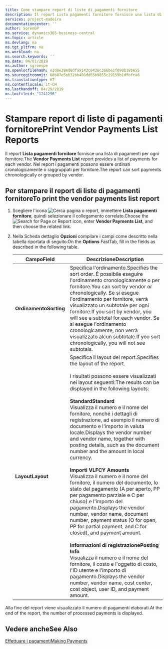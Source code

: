 ```yaml
---
title: Come stampare report di liste di pagamenti fornitore
description: Il report Lista pagamenti fornitore fornisce una lista di pagamenti per ogni fornitore. Nel report i pagamenti possono essere ordinati cronologicamente o raggruppati per fornitore.
services: project-madeira
documentationcenter: ''
author: SorenGP
ms.service: dynamics365-business-central
ms.topic: article
ms.devlang: na
ms.tgt_pltfrm: na
ms.workload: na
ms.search.keywords: ''
ms.date: 04/01/2019
ms.author: sgroespe
ms.openlocfilehash: e3d8e38ed8dfa9143c0436c366be1f090b18be55
ms.sourcegitcommit: 60b87e5eb32bb408dd65b9855c29159b1dfbfca8
ms.translationtype: HT
ms.contentlocale: it-CH
ms.lasthandoff: 04/29/2019
ms.locfileid: "1241296"
---
```

# <a name="print-vendor-payments-list-reports"></a><span data-ttu-id="c846e-104">Stampare report di liste di pagamenti fornitore</span><span class="sxs-lookup"><span data-stu-id="c846e-104">Print Vendor Payments List Reports</span></span>
<span data-ttu-id="c846e-105">Il report **Lista pagamenti fornitore** fornisce una lista di pagamenti per ogni fornitore.</span><span class="sxs-lookup"><span data-stu-id="c846e-105">The **Vendor Payments List** report provides a list of payments for each vendor.</span></span> <span data-ttu-id="c846e-106">Nel report i pagamenti possono essere ordinati cronologicamente o raggruppati per fornitore.</span><span class="sxs-lookup"><span data-stu-id="c846e-106">The report can sort payments chronologically or grouped by vendor.</span></span>  

## <a name="to-print-the-vendor-payments-list-report"></a><span data-ttu-id="c846e-107">Per stampare il report di liste di pagamenti fornitore</span><span class="sxs-lookup"><span data-stu-id="c846e-107">To print the vendor payments list report</span></span>  

1.  <span data-ttu-id="c846e-108">Scegliere l'icona ![Cerca pagina o report](../../media/ui-search/search_small.png "Cerca pagina o report"), immettere **Lista pagamenti fornitore**, quindi selezionare il collegamento correlato.</span><span class="sxs-lookup"><span data-stu-id="c846e-108">Choose the ![Search for Page or Report](../../media/ui-search/search_small.png "Search for Page or Report icon") icon, enter **Vendor Payments List**, and then choose the related link.</span></span>  
2.  <span data-ttu-id="c846e-109">Nella Scheda dettaglio **Opzioni** compilare i campi come descritto nella tabella riportata di seguito.</span><span class="sxs-lookup"><span data-stu-id="c846e-109">On the **Options** FastTab, fill in the fields as described in the following table.</span></span>  

    |<span data-ttu-id="c846e-110">Campo</span><span class="sxs-lookup"><span data-stu-id="c846e-110">Field</span></span>|<span data-ttu-id="c846e-111">Descrizione</span><span class="sxs-lookup"><span data-stu-id="c846e-111">Description</span></span>|  
    |---------------------------------|---------------------------------------|  
    |<span data-ttu-id="c846e-112">**Ordinamento**</span><span class="sxs-lookup"><span data-stu-id="c846e-112">**Sorting**</span></span>|<span data-ttu-id="c846e-113">Specifica l'ordinamento.</span><span class="sxs-lookup"><span data-stu-id="c846e-113">Specifies the sort order.</span></span> <span data-ttu-id="c846e-114">È possibile eseguire l'ordinamento cronologicamente o per fornitore.</span><span class="sxs-lookup"><span data-stu-id="c846e-114">You can sort by vendor or chronologically.</span></span> <span data-ttu-id="c846e-115">Se si esegue l'ordinamento per fornitore, verrà visualizzato un subtotale per ogni fornitore.</span><span class="sxs-lookup"><span data-stu-id="c846e-115">If you sort by vendor, you will see a subtotal for each vendor.</span></span> <span data-ttu-id="c846e-116">Se si esegue l'ordinamento cronologicamente, non verrà visualizzato alcun subtotale.</span><span class="sxs-lookup"><span data-stu-id="c846e-116">If you sort chronologically, you will not see subtotals.</span></span>|  
    |<span data-ttu-id="c846e-117">**Layout**</span><span class="sxs-lookup"><span data-stu-id="c846e-117">**Layout**</span></span>|<span data-ttu-id="c846e-118">Specifica il layout del report.</span><span class="sxs-lookup"><span data-stu-id="c846e-118">Specifies the layout of the report.</span></span><br /><br /> <span data-ttu-id="c846e-119">I risultati possono essere visualizzati nei layout seguenti:</span><span class="sxs-lookup"><span data-stu-id="c846e-119">The results can be displayed in the following layouts:</span></span><br /><br /> <span data-ttu-id="c846e-120">**Standard**</span><span class="sxs-lookup"><span data-stu-id="c846e-120">**Standard**</span></span><br /> <span data-ttu-id="c846e-121">Visualizza il numero e il nome del fornitore, nonché i dettagli di registrazione, ad esempio il numero di documento e l'importo in valuta locale.</span><span class="sxs-lookup"><span data-stu-id="c846e-121">Displays the vendor number and vendor name, together with posting details, such as the document number and the amount in local currency.</span></span><br /><br /> <span data-ttu-id="c846e-122">**Importi VL**</span><span class="sxs-lookup"><span data-stu-id="c846e-122">**FCY Amounts**</span></span><br /> <span data-ttu-id="c846e-123">Visualizza il numero e il nome del fornitore, il numero del documento, lo stato del pagamento (A per aperto, PP per pagamento parziale e C per chiuso) e l'importo del pagamento.</span><span class="sxs-lookup"><span data-stu-id="c846e-123">Displays the vendor number, vendor name, document number, payment status (O for open, PP for partial payment, and C for closed), and payment amount.</span></span><br /><br /> <span data-ttu-id="c846e-124">**Informazioni di registrazione**</span><span class="sxs-lookup"><span data-stu-id="c846e-124">**Posting Info**</span></span><br /> <span data-ttu-id="c846e-125">Visualizza il numero e il nome del fornitore, il costo e l'oggetto di costo, l'ID utente e l'importo di pagamento.</span><span class="sxs-lookup"><span data-stu-id="c846e-125">Displays the vendor number, vendor name, cost center, cost object, user ID, and payment amount.</span></span>|  

 <span data-ttu-id="c846e-126">Alla fine del report viene visualizzato il numero di pagamenti elaborati.</span><span class="sxs-lookup"><span data-stu-id="c846e-126">At the end of the report, the number of processed payments is displayed.</span></span>  

## <a name="see-also"></a><span data-ttu-id="c846e-127">Vedere anche</span><span class="sxs-lookup"><span data-stu-id="c846e-127">See Also</span></span>  
[<span data-ttu-id="c846e-128">Effettuare i pagamenti</span><span class="sxs-lookup"><span data-stu-id="c846e-128">Making Payments</span></span>](../../payables-make-payments.md)
